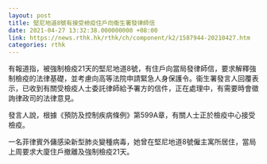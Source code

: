 ```yaml
---
layout: post
title: 堅尼地道8號有接受檢疫住戶向衞生署發律師信　
date: 2021-04-27 13:32:38.000000000 +08:00
link: https://news.rthk.hk/rthk/ch/component/k2/1587944-20210427.htm
categories: rthk
---
```


有報道指，被強制檢疫21天的堅尼地道8號，有住戶向當局發律師信，要求解釋強制檢疫的法律基礎，並考慮向高等法院申請緊急人身保護令。衞生署發言人回覆表示，已收到有關受檢疫人士委託律師給予署方的信件，正在處理中，有需要時會徵詢律政司的法律意見。

發言人說，根據《預防及控制疾病條例》第599A章，有關人士正於檢疫中心接受檢疫。

一名菲律賓外傭感染新型肺炎變種病毒，她曾在堅尼地道8號僱主寓所居住，當局上周要求大廈住戶撤離及強制檢疫21天。

